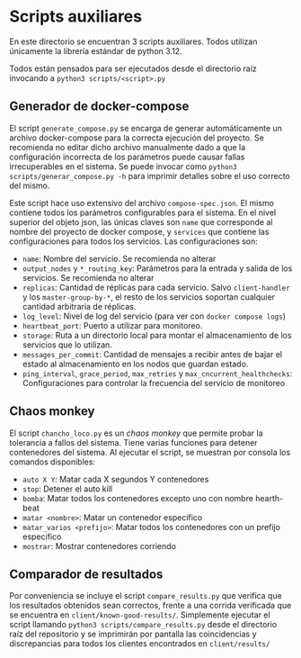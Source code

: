 # Scripts auxiliares

En este directorio se encuentran 3 scripts auxiliares. Todos utilizan únicamente la librería estándar de python 3.12.

Todos están pensados para ser ejecutados desde el directorio raíz invocando a `python3 scripts/<script>.py`

## Generador de docker-compose

El script `generate_compose.py` se encarga de generar automáticamente un archivo docker-compose para la correcta ejecución del proyecto. Se recomienda no editar dicho archivo manualmente dado a que la configuración incorrecta de los parámetros puede causar fallas irrecuperables en el sistema. Se puede invocar como `python3 scripts/generar_compose.py -h` para imprimir detalles sobre el uso correcto del mismo.

Este script hace uso extensivo del archivo `compose-spec.json`. El mismo contiene todos los parámetros configurables para el sistema. En el nivel superior del objeto json, las únicas claves son `name` que corresponde al nombre del proyecto de docker compose, y `services` que contiene las configuraciones para todos los servicios. Las configuraciones son:

- `name`: Nombre del servicio. Se recomienda no alterar
- `output_nodes` y `*_routing_key`: Parámetros para la entrada y salida de los servicios. Se recomienda no alterar
- `replicas`: Cantidad de réplicas para cada servicio. Salvo `client-handler` y los `master-group-by-*`, el resto de los servicios soportan cualquier cantidad arbitraria de réplicas.
- `log_level`: Nivel de log del servicio (para ver con `docker compose logs`)
- `heartbeat_port`: Puerto a utilizar para monitoreo.
- `storage`: Ruta a un directorio local para montar el almacenamiento de los servicios que lo utilizan.
- `messages_per_commit`: Cantidad de mensajes a recibir antes de bajar el estado al almacenamiento en los nodos que guardan estado.
- `ping_interval`, `grace_period`, `max_retries` y `max_cncurrent_healthchecks`: Configuraciones para controlar la frecuencia del servicio de monitoreo 

## Chaos monkey

El script `chancho_loco.py` es un _chaos monkey_ que permite probar la tolerancia a fallos del sistema. Tiene varias funciones para detener contenedores del sistema. Al ejecutar el script, se muestran por consola los comandos disponibles:

- `auto X Y`: Matar cada X segundos Y contenedores
- `stop`: Detener el auto kill
- `bomba`: Matar todos los contenedores excepto uno con nombre hearth-beat
- `matar <nombre>`: Matar un contenedor especifico
- `matar_varios <prefijo>`: Matar todos los contenedores con un prefijo especifico
- `mostrar`: Mostrar contenedores corriendo

## Comparador de resultados

Por conveniencia se incluye el script `compare_results.py` que verifica que los resultados obtenidos sean correctos, frente a una corrida verificada que se encuentra en `client/known-good-results/`. Simplemente ejecutar el script llamando `python3 scripts/compare_results.py` desde el directorio raíz del repositorio y se imprimirán por pantalla las coincidencias y discrepancias para todos los clientes encontrados en `client/results/`
